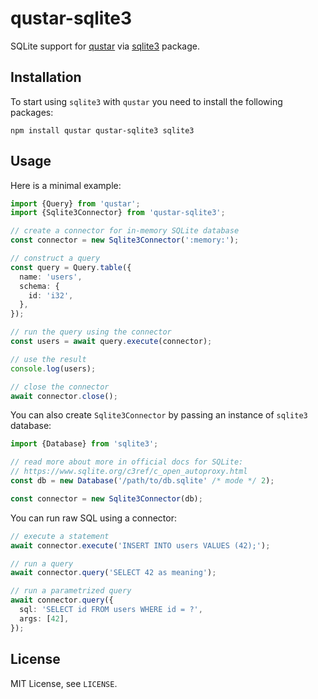 # qustar-sqlite3

SQLite support for [qustar](https://www.npmjs.com/package/qustar) via [sqlite3](https://www.npmjs.com/package/sqlite3) package.

## Installation

To start using `sqlite3` with `qustar` you need to install the following packages:

```
npm install qustar qustar-sqlite3 sqlite3
```

## Usage

Here is a minimal example:

```ts
import {Query} from 'qustar';
import {Sqlite3Connector} from 'qustar-sqlite3';

// create a connector for in-memory SQLite database
const connector = new Sqlite3Connector(':memory:');

// construct a query
const query = Query.table({
  name: 'users',
  schema: {
    id: 'i32',
  },
});

// run the query using the connector
const users = await query.execute(connector);

// use the result
console.log(users);

// close the connector
await connector.close();
```

You can also create `Sqlite3Connector` by passing an instance of `sqlite3` database:

```ts
import {Database} from 'sqlite3';

// read more about more in official docs for SQLite:
// https://www.sqlite.org/c3ref/c_open_autoproxy.html
const db = new Database('/path/to/db.sqlite' /* mode */ 2);

const connector = new Sqlite3Connector(db);
```

You can run raw SQL using a connector:

```ts
// execute a statement
await connector.execute('INSERT INTO users VALUES (42);');

// run a query
await connector.query('SELECT 42 as meaning');

// run a parametrized query
await connector.query({
  sql: 'SELECT id FROM users WHERE id = ?',
  args: [42],
});
```

## License

MIT License, see `LICENSE`.
